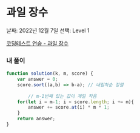 # 과일 장수

날짜: 2022년 12월 7일
선택: Level 1

[코딩테스트 연습 - 과일 장수](https://school.programmers.co.kr/learn/courses/30/lessons/135808)

### 내 풀이

```jsx
function solution(k, m, score) {
    var answer = 0;
    score.sort((a,b) => b-a); // 내림차순 정렬
		
		// m-1번째 있는 값이 제일 작음
    for(let i = m-1; i < score.length; i += m){
        answer += score.at(i) * m * 1;
    }
    return answer;
}
```
